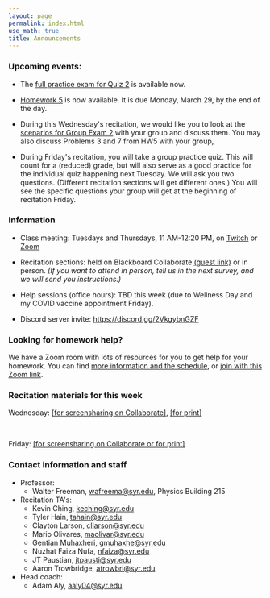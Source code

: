```yaml
---
layout: page 
permalink: index.html
use_math: true
title: Announcements
---
```


### Upcoming events:

* The <a href="group-exam-2-full.pdf">full practice exam for Quiz 2</a> is available now.

* <a href="hw/hw5/hw5.pdf">Homework 5</a> is now available. It is due Monday, March 29, by the end of the day. 

* During this Wednesday's recitation, we would like you to look at the <a href="group-exam-2-prep.pdf">scenarios for Group Exam 2</a> with your group and discuss them. You may also discuss Problems 3 and 7 from HW5 with your group, 
* During Friday's recitation, you will take a group practice quiz. This will count for a (reduced) grade, but will also serve as a good practice for the individual quiz happening next Tuesday. We will ask you two questions. (Different recitation sections will get different ones.) You will see the specific questions your group will get at the beginning of recitation Friday.


### Information
-   Class meeting: Tuesdays and Thursdays, 11 AM-12:20 PM, on <a href="https://twitch.tv/suphysics">Twitch</a> or <a href="https://syracuseuniversity.zoom.us/j/96165376315?pwd=T3BuN2Zud2I4K2JiMUxFQk8wR1UyZz09">Zoom</a>
-   Recitation sections: held on Blackboard Collaborate <a href="https://us.bbcollab.com/guest/05d5140cb3de4947850244c95d0725b6">(guest link)</a> or in person. *(If you want to attend in person, tell us in the next survey, and we will send you instructions.)*
-   Help sessions (office hours): TBD this week (due to Wellness Day and my COVID vaccine appointment Friday).

- Discord server invite: <https://discord.gg/2VkgybnGZF>



### Looking for homework help?

We have a Zoom room with lots of resources for you to get help for your homework. You can find <a href="https://walterfreeman.github.io/phy211/clinic.html">more information and the schedule</a>, or <a href="https://syracuseuniversity.zoom.us/j/93889871629">join with this Zoom link</a>.

### Recitation materials for this week

Wednesday: <a href="recitation/week6/recitation-forces6-forcollaborate.pdf">[for screensharing on Collaborate]</a>, <a href="recitation/week6/recitation-forces6-forprint.pdf">[for print]</a>

<br>

Friday: <a href="recitation/week6/recitation-accelerating-frames-forcollaborate.pdf">[for screensharing on Collaborate or for print]</a>



### Contact information and staff
-   Professor: 
    - Walter Freeman, <wafreema@syr.edu>, Physics Building 215 
-   Recitation TA's:
    * Kevin Ching, <keching@syr.edu>
    * Tyler Hain, <tahain@syr.edu>
    * Clayton Larson, <cllarson@syr.edu>
    * Mario Olivares, <maolivar@syr.edu>
    * Gentian Muhaxheri, <gmuhaxhe@syr.edu>
    * Nuzhat Faiza Nufa, <nfaiza@syr.edu>
    * JT Paustian, <jtpausti@syr.edu>
    * Aaron Trowbridge, <atrowbri@syr.edu>
-   Head coach:
    - Adam Aly, <aaly04@syr.edu>



